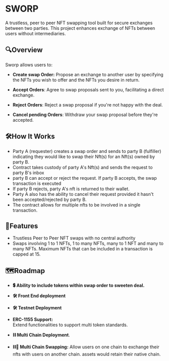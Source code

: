 
# SWORP
A trustless, peer to peer NFT swapping tool built for secure exchanges between two parties. This project enhances exchange of NFTs between users without intermediaries.
## 🔍Overview
Sworp allows users to:

- **Create swap Order:** Propose an exchange to another user by specifying the NFTs you wish to offer and the NFTs you desire in return.

- **Accept Orders**: Agree to swap proposals sent to you, facilitating a direct exchange.

- **Reject Orders**: 
    Reject a swap proposal if you're not happy with the deal.

- **Cancel pending Orders**: Withdraw your swap proposal before they're accepted. 


## 🛠How It Works

 - Party A (requester) creates a swap order and sends to party B (fulfiller) indicating they would like to swap their Nft(s) for an Nft(s) owned by party B.
 - Contract takes custody of party A's Nft(s) and sends the request to party B's inbox
 - party B can accept or reject the request. If party B accepts, the swap transaction is executed
 - If party B rejects, party A's nft is returned to their wallet.
 - Party A also has the ability to cancel their request provided it hasn't been accepted/rejected by party B.
 - The contract allows for multiple nfts to be involved in a single transaction.
## 👀Features
- Trustless Peer to Peer NFT swaps with no central authority
- Swaps involving 1 to 1 NFTs, 1 to many NFTs, many to 1 NFT and many to many NFTs. Maximum NFTs that can be included in a transaction is capped at 15.


## 🗺Roadmap

-  **💲 Ability to include tokens within swap order to sweeten deal.**

- **🛠 Front End deployment**

- **🛠 Testnet Deployment**

- **ERC-1155 Support:**    
Extend functionalities to support multi token standards.

- **⛓ Multi Chain Deployment**.

- **⛓💱 Multi Chain Swapping:** 
    Allow users on one chain to exchange their nfts with users on another chain. assets would retain their native chain.
